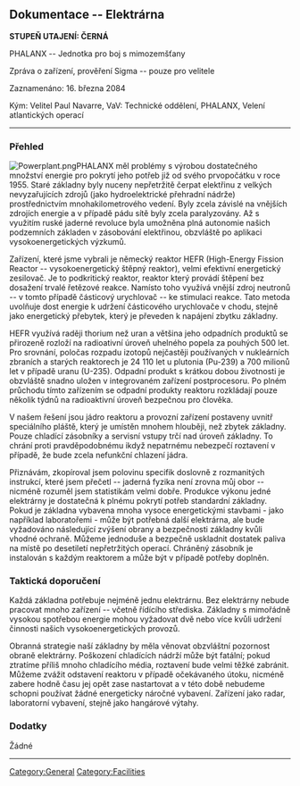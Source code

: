 ## Dokumentace -- Elektrárna

**STUPEŇ UTAJENÍ: ČERNÁ**

PHALANX -- Jednotka pro boj s mimozemšťany

Zpráva o zařízení, prověření Sigma -- pouze pro velitele

Zaznamenáno: 16. března 2084

Kým: Velitel Paul Navarre, VaV: Technické oddělení, PHALANX, Velení
atlantických operací

------------------------------------------------------------------------

### Přehled

![](Powerplant.png "Powerplant.png")PHALANX měl problémy s výrobou
dostatečného množství energie pro pokrytí jeho potřeb již od svého
prvopočátku v roce 1955. Staré základny byly nuceny nepřetržitě čerpat
elektřinu z velkých nevyzařujících zdrojů (jako hydroelektrické
přehradní nádrže) prostřednictvím mnohakilometrového vedení. Byly zcela
závislé na vnějších zdrojích energie a v případě pádu sítě byly zcela
paralyzovány. Až s využitím ruské jaderné revoluce byla umožněna plná
autonomie našich podzemních základen v zásobování elektřinou, obzvláště
po aplikaci vysokoenergetických výzkumů.

Zařízení, které jsme vybrali je německý reaktor HEFR (High-Energy
Fission Reactor -- vysokoenergetický štěpný reaktor), velmi efektivní
energetický zesilovač. Je to podkritický reaktor, reaktor který provádí
štěpení bez dosažení trvalé řetězové reakce. Namísto toho využívá vnější
zdroj neutronů -- v tomto případě částicový urychlovač -- ke stimulaci
reakce. Tato metoda uvolňuje dost energie k udržení částicového
urychlovače v chodu, stejně jako energetický přebytek, který je převeden
k napájení zbytku základny.

HEFR využívá raději thorium než uran a většina jeho odpadních produktů
se přirozeně rozloží na radioativní úroveň uhelného popela za pouhých
500 let. Pro srovnání, poločas rozpadu izotopů nejčastěji používaných v
nukleárních zbraních a starých reaktorech je 24 110 let u plutonia
(Pu-239) a 700 milionů let v případě uranu (U-235). Odpadní produkt s
krátkou dobou životnosti je obzvláště snadno uložen v integrovaném
zařízení postprocesoru. Po plném průchodu tímto zařízením se odpadní
produkty reaktoru rozkládají pouze několik týdnů na radioaktivní úroveň
bezpečnou pro člověka.

V našem řešení jsou jádro reaktoru a provozní zařízení postaveny uvnitř
speciálního pláště, který je umístěn mnohem hlouběji, než zbytek
základny. Pouze chladící zásobníky a servisní vstupy trčí nad úroveň
základny. To chrání proti pravděpodobnému ikdyž nepatrnému nebezpečí
roztavení v případě, že bude zcela nefunkční chlazení jádra.

Přiznávám, zkopíroval jsem polovinu specifik doslovně z rozmanitých
instrukcí, které jsem přečetl -- jaderná fyzika není zrovna můj obor --
nicméně rozuměl jsem statistikám velmi dobře. Produkce výkonu jedné
elektrárny je dostatečná k plnému pokrytí potřeb standardní základny.
Pokud je základna vybavena mnoha vysoce energetickými stavbami - jako
například laboratořemi - může být potřebná další elektrárna, ale bude
vyžadováno následující zvýšení obrany a bezpečnosti základny kvůli
vhodné ochraně. Můžeme jednoduše a bezpečně uskladnit dostatek paliva na
místě po desetiletí nepřetržitých operací. Chráněný zásobník je
instalován s každým reaktorem a může být v případě potřeby doplněn.

### Taktická doporučení

Každá základna potřebuje nejméně jednu elektrárnu. Bez elektrárny nebude
pracovat mnoho zařízení -- včetně řídícího střediska. Základny s
mimořádně vysokou spotřebou energie mohou vyžadovat dvě nebo více kvůli
udržení činnosti našich vysokoenergetických provozů.

Obranná strategie naší základny by měla věnovat obzvláštní pozornost
obraně elektrárny. Poškození chladících nádrží může být fatální; pokud
ztratíme příliš mnoho chladícího média, roztavení bude velmi těžké
zabránit. Můžeme zvážit odstavení reaktoru v případě očekávaného útoku,
nicméně zabere hodně času jej opět zase nastartovat a v této době
nebudeme schopni používat žádné energeticky náročné vybavení. Zařízení
jako radar, laboratorní vybavení, stejně jako hangárové výtahy.

### Dodatky

Žádné

------------------------------------------------------------------------

[Category:General](Category:General "wikilink")
[Category:Facilities](Category:Facilities "wikilink")